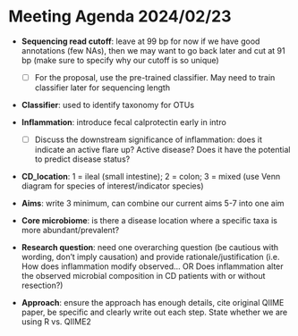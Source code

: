 # Meeting Agenda 2024/02/23

- **Sequencing read cutoff**: leave at 99 bp for now if we have good annotations (few NAs), then we may want to go back later and cut at 91 bp (make sure to specify why our cutoff is so unique)
    - [ ] For the proposal, use the pre-trained classifier. May need to train classifier later for sequencing length
        
-	**Classifier**: used to identify taxonomy for OTUs

-	**Inflammation**: introduce fecal calprotectin early in intro
    - [ ] Discuss the downstream significance of inflammation: does it indicate an active flare up? Active disease? Does it have the potential to predict disease status?

-	**CD_location**: 1 = ileal (small intestine); 2 = colon; 3 = mixed (use Venn diagram for species of interest/indicator species)

-	**Aims**: write 3 minimum, can combine our current aims 5-7 into one aim

-	**Core microbiome**: is there a disease location where a specific taxa is more abundant/prevalent?

-	**Research question**: need one overarching question (be cautious with wording, don’t imply causation) and provide rationale/justification (i.e. How does inflammation modify observed… OR Does inflammation alter the observed microbial composition in CD patients with or without resection?)

-	**Approach**: ensure the approach has enough details, cite original QIIME paper, be specific and clearly write out each step. State whether we are using R vs. QIIME2
